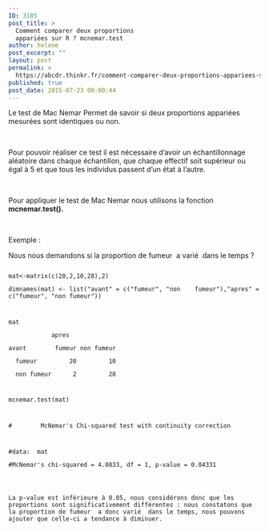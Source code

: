 ```yaml
---
ID: 3185
post_title: >
  Comment comparer deux proportions
  appariées sur R ? mcnemar.test
author: helene
post_excerpt: ""
layout: post
permalink: >
  https://abcdr.thinkr.fr/comment-comparer-deux-proportions-appariees-sur-r-mcnemar-test/
published: true
post_date: 2015-07-23 08:00:44
---
```

<p>Le test de Mac Nemar Permet de savoir si deux proportions appariées mesurées sont identiques ou non.</p><p> </p><p>Pour pouvoir réaliser ce test il est nécessaire d’avoir un échantillonnage aléatoire dans chaque échantillon, que chaque effectif soit supérieur ou égal à 5 et que tous les individus passent d’un état à l’autre.</p><p> </p><p>Pour appliquer le test de Mac Nemar nous utilisons la fonction <b>mcnemar.test().</b></p><p> </p><p>Exemple :</p><p>Nous nous demandons si la proportion de fumeur  a varié  dans le temps ?</p><p> <pre><code></p><p>mat&lt;-matrix(c(20,2,10,28),2)</p><p>dimnames(mat) &lt;- list("avant" = c("fumeur", "non    fumeur"),"apres" = c("fumeur", "non fumeur"))</p><p> </p><p>mat</p><p>            apres</p><p>avant        fumeur non fumeur</p><p>  fumeur         20         10</p><p>  non fumeur      2         28</p><p> </p><p>mcnemar.test(mat)</p><p> </p><p>#        McNemar's Chi-squared test with continuity correction</p><p> </p><p>#data:  mat</p><p>#McNemar's chi-squared = 4.0833, df = 1, p-value = 0.04331</p><p></pre>  </p><p>La p-value est inférieure à 0.05, nous considérons donc que les proportions sont significativement différentes : nous constatons que la proportion de fumeur  a donc varié  dans le temps, nous pouvons ajouter que celle-ci a tendance à diminuer.</p>